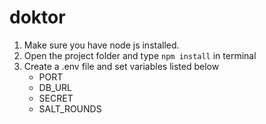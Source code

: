 # doktor

1. Make sure you have node js installed.
2. Open the project folder and type `npm install` in terminal
3. Create a .env file and set variables listed below
    * PORT
    * DB_URL
    * SECRET
    * SALT_ROUNDS 
